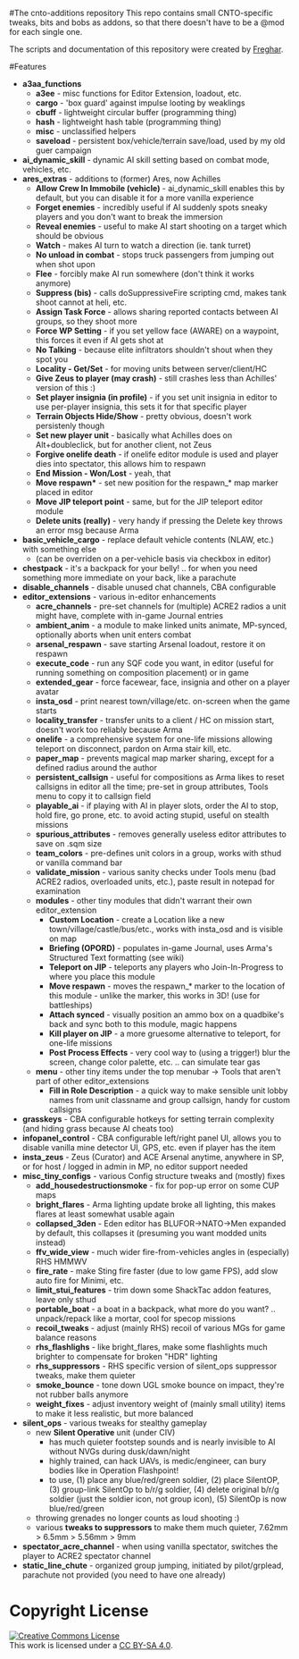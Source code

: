 #The cnto-additions repository
This repo contains small CNTO-specific tweaks, bits and bobs as addons, so that
there doesn't have to be a @mod for each single one.

The scripts and documentation of this repository were created by <a rel="license" href="https://forums.bistudio.com/user/1115862-freghar/">Freghar</a>.

#Features

* **a3aa_functions**
  * **a3ee** - misc functions for Editor Extension, loadout, etc.
  * **cargo** - 'box guard' against impulse looting by weaklings
  * **cbuff** - lightweight circular buffer (programming thing)
  * **hash** - lightweight hash table (programming thing)
  * **misc** - unclassified helpers
  * **saveload** - persistent box/vehicle/terrain save/load, used by my old guer campaign
* **ai_dynamic_skill** - dynamic AI skill setting based on combat mode, vehicles, etc.
* **ares_extras** - additions to (former) Ares, now Achilles
  * **Allow Crew In Immobile (vehicle)** - ai_dynamic_skill enables this by default, but you can disable it for a more vanilla experience
  * **Forget enemies** - incredibly useful if AI suddenly spots sneaky players and you don't want to break the immersion
  * **Reveal enemies** - useful to make AI start shooting on a target which should be obvious
  * **Watch** - makes AI turn to watch a direction (ie. tank turret)
  * **No unload in combat** - stops truck passengers from jumping out when shot upon
  * **Flee** - forcibly make AI run somewhere (don't think it works anymore)
  * **Suppress (bis)** - calls doSuppressiveFire scripting cmd, makes tank shoot cannot at heli, etc.
  * **Assign Task Force** - allows sharing reported contacts between AI groups, so they shoot more
  * **Force WP Setting** - if you set yellow face (AWARE) on a waypoint, this forces it even if AI gets shot at
  * **No Talking** - because elite infiltrators shouldn't shout when they spot you
  * **Locality - Get/Set** - for moving units between server/client/HC
  * **Give Zeus to player (may crash)** - still crashes less than Achilles' version of this :)
  * **Set player insignia (in profile)** - if you set unit insignia in editor to use per-player insignia, this sets it for that specific player
  * **Terrain Objects Hide/Show** - pretty obvious, doesn't work persistenly though
  * **Set new player unit** - basically what Achilles does on Alt+doubleclick, but for another client, not Zeus
  * **Forgive onelife death** - if onelife editor module is used and player dies into spectator, this allows him to respawn
  * **End Mission - Won/Lost** - yeah, that
  * **Move respawn\*** - set new position for the respawn_\* map marker placed in editor
  * **Move JIP teleport point** - same, but for the JIP teleport editor module
  * **Delete units (really)** - very handy if pressing the Delete key throws an error msg because Arma
* **basic_vehicle_cargo** - replace default vehicle contents (NLAW, etc.) with something else
  * (can be overriden on a per-vehicle basis via checkbox in editor)
* **chestpack** - it's a backpack for your belly! .. for when you need something more immediate on your back, like a parachute
* **disable_channels** - disable unused chat channels, CBA configurable
* **editor_extensions** - various in-editor enhancements
  * **acre_channels** - pre-set channels for (multiple) ACRE2 radios a unit might have, complete with in-game Journal entries
  * **ambient_anim** - a module to make linked units animate, MP-synced, optionally aborts when unit enters combat
  * **arsenal_respawn** - save starting Arsenal loadout, restore it on respawn
  * **execute_code** - run any SQF code you want, in editor (useful for running something on composition placement) or in game
  * **extended_gear** - force facewear, face, insignia and other on a player avatar
  * **insta_osd** - print nearest town/village/etc. on-screen when the game starts
  * **locality_transfer** - transfer units to a client / HC on mission start, doesn't work too reliably because Arma
  * **onelife** - a comprehensive system for one-life missions allowing teleport on disconnect, pardon on Arma stair kill, etc.
  * **paper_map** - prevents magical map marker sharing, except for a defined radius around the author
  * **persistent_callsign** - useful for compositions as Arma likes to reset callsigns in editor all the time; pre-set in group attributes, Tools menu to copy it to callsign field
  * **playable_ai** - if playing with AI in player slots, order the AI to stop, hold fire, go prone, etc. to avoid acting stupid, useful on stealth missions
  * **spurious_attributes** - removes generally useless editor attributes to save on .sqm size
  * **team_colors** - pre-defines unit colors in a group, works with sthud or vanilla command bar
  * **validate_mission** - various sanity checks under Tools menu (bad ACRE2 radios, overloaded units, etc.), paste result in notepad for examination
  * **modules** - other tiny modules that didn't warrant their own editor_extension
    * **Custom Location** - create a Location like a new town/village/castle/bus/etc., works with insta_osd and is visible on map
    * **Briefing (OPORD)** - populates in-game Journal, uses Arma's Structured Text formatting (see wiki)
    * **Teleport on JIP** - teleports any players who Join-In-Progress to where you place this module
    * **Move respawn** - moves the respawn_\* marker to the location of this module - unlike the marker, this works in 3D! (use for battleships)
    * **Attach synced** - visually position an ammo box on a quadbike's back and sync both to this module, magic happens
    * **Kill player on JIP** - a more gruesome alternative to teleport, for one-life missions
    * **Post Process Effects** - very cool way to (using a trigger!) blur the screen, change color palette, etc. .. can simulate tear gas
  * **menu** - other tiny items under the top menubar -> Tools that aren't part of other editor_extensions
    * **Fill in Role Description** - a quick way to make sensible unit lobby names from unit classname and group callsign, handy for custom callsigns
* **grasskeys** - CBA configurable hotkeys for setting terrain complexity (and hiding grass because AI cheats too)
* **infopanel_control** - CBA configurable left/right panel UI, allows you to disable vanilla mine detector UI, GPS, etc. even if player has the item
* **insta_zeus** - Zeus (Curator) and ACE Arsenal anytime, anywhere in SP, or for host / logged in admin in MP, no editor support needed
* **misc_tiny_configs** - various Config structure tweaks and (mostly) fixes
  * **add_housedestructionsmoke** - fix for pop-up error on some CUP maps
  * **bright_flares** - Arma lighting update broke all lighting, this makes flares at least somewhat usable again
  * **collapsed_3den** - Eden editor has BLUFOR->NATO->Men expanded by default, this collapses it (presuming you want modded units instead)
  * **ffv_wide_view** - much wider fire-from-vehicles angles in (especially) RHS HMMWV
  * **fire_rate** - make Sting fire faster (due to low game FPS), add slow auto fire for Minimi, etc.
  * **limit_stui_features** - trim down some ShackTac addon features, leave only sthud
  * **portable_boat** - a boat in a backpack, what more do you want? .. unpack/repack like a mortar, cool for specop missions
  * **recoil_tweaks** - adjust (mainly RHS) recoil of various MGs for game balance reasons
  * **rhs_flashlighs** - like bright_flares, make some flashlights much brighter to compensate for broken "HDR" lighting
  * **rhs_suppressors** - RHS specific version of silent_ops suppressor tweaks, make them quieter
  * **smoke_bounce** - tone down UGL smoke bounce on impact, they're not rubber balls anymore
  * **weight_fixes** - adjust inventory weight of (mainly small utility) items to make it less realistic, but more balanced
* **silent_ops** - various tweaks for stealthy gameplay
  * new **Silent Operative** unit (under CIV)
    * has much quieter footstep sounds and is nearly invisible to AI without NVGs during dusk/dawn/night
    * highly trained, can hack UAVs, is medic/engineer, can bury bodies like in Operation Flashpoint!
    * to use, (1) place any blue/red/green soldier, (2) place SilentOP, (3) group-link SilentOp to b/r/g soldier, (4) delete original b/r/g soldier (just the soldier icon, not group icon), (5) SilentOp is now blue/red/green
  * throwing grenades no longer counts as loud shooting :)
  * various **tweaks to suppressors** to make them much quieter, 7.62mm > 6.5mm > 5.56mm > 9mm
* **spectator_acre_channel** - when using vanilla spectator, switches the player to ACRE2 spectator channel
* **static_line_chute** - organized group jumping, initiated by pilot/grplead, parachute not provided (you need to have one already)


# Copyright License

<a rel="license" href="http://creativecommons.org/licenses/by-sa/4.0/"><img alt="Creative Commons License" style="border-width:0" src="https://i.creativecommons.org/l/by-sa/4.0/88x31.png" /></a><br />This work is licensed under a <a rel="license" href="http://creativecommons.org/licenses/by-nc-sa/4.0/">CC BY-SA 4.0</a>.